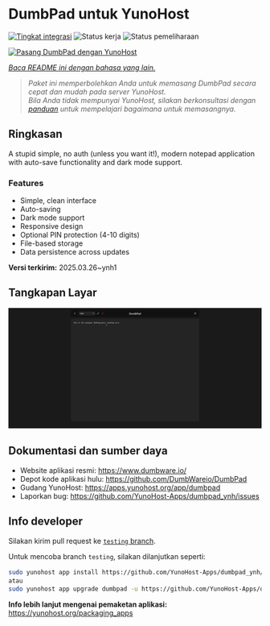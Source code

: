 <!--
N.B.: README ini dibuat secara otomatis oleh <https://github.com/YunoHost/apps/tree/master/tools/readme_generator>
Ini TIDAK boleh diedit dengan tangan.
-->

# DumbPad untuk YunoHost

[![Tingkat integrasi](https://apps.yunohost.org/badge/integration/dumbpad)](https://ci-apps.yunohost.org/ci/apps/dumbpad/)
![Status kerja](https://apps.yunohost.org/badge/state/dumbpad)
![Status pemeliharaan](https://apps.yunohost.org/badge/maintained/dumbpad)

[![Pasang DumbPad dengan YunoHost](https://install-app.yunohost.org/install-with-yunohost.svg)](https://install-app.yunohost.org/?app=dumbpad)

*[Baca README ini dengan bahasa yang lain.](./ALL_README.md)*

> *Paket ini memperbolehkan Anda untuk memasang DumbPad secara cepat dan mudah pada server YunoHost.*  
> *Bila Anda tidak mempunyai YunoHost, silakan berkonsultasi dengan [panduan](https://yunohost.org/install) untuk mempelajari bagaimana untuk memasangnya.*

## Ringkasan

A stupid simple, no auth (unless you want it!), modern notepad application with auto-save functionality and dark mode support.

### Features

- Simple, clean interface
- Auto-saving
- Dark mode support
- Responsive design
- Optional PIN protection (4-10 digits)
- File-based storage
- Data persistence across updates


**Versi terkirim:** 2025.03.26~ynh1

## Tangkapan Layar

![Tangkapan Layar pada DumbPad](./doc/screenshots/screenshot.png)

## Dokumentasi dan sumber daya

- Website aplikasi resmi: <https://www.dumbware.io/>
- Depot kode aplikasi hulu: <https://github.com/DumbWareio/DumbPad>
- Gudang YunoHost: <https://apps.yunohost.org/app/dumbpad>
- Laporkan bug: <https://github.com/YunoHost-Apps/dumbpad_ynh/issues>

## Info developer

Silakan kirim pull request ke [`testing` branch](https://github.com/YunoHost-Apps/dumbpad_ynh/tree/testing).

Untuk mencoba branch `testing`, silakan dilanjutkan seperti:

```bash
sudo yunohost app install https://github.com/YunoHost-Apps/dumbpad_ynh/tree/testing --debug
atau
sudo yunohost app upgrade dumbpad -u https://github.com/YunoHost-Apps/dumbpad_ynh/tree/testing --debug
```

**Info lebih lanjut mengenai pemaketan aplikasi:** <https://yunohost.org/packaging_apps>
